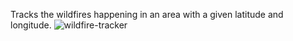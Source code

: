 Tracks the wildfires happening in an area with a given latitude and longitude.
![wildfire-tracker](https://user-images.githubusercontent.com/58775470/163399728-c082116e-1335-4cf8-98bb-b89b42666a63.png)
